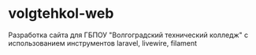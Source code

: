 # volgtehkol-web
Разработка сайта для ГБПОУ "Волгоградский технический колледж" с использованием инструментов laravel, livewire, filament

